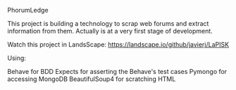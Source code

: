 PhorumLedge

This project is building a technology to scrap web forums and extract information from them.
Actually is at a very first stage of development.

Watch this project in LandsScape: https://landscape.io/github/javierj/LaPISK

Using:

Behave for BDD
Expects for asserting the Behave's test cases
Pymongo for accessing MongoDB
BeautifulSoup4 for scratching HTML
